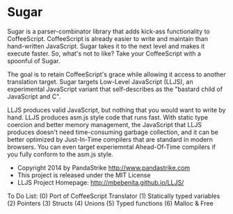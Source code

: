 Sugar
=====
Sugar is a parser-combinator library that adds kick-ass functionality to CoffeeScript.
CoffeeScript is already easier to write and maintain than hand-written JavaScript.
Sugar takes it to the next level and makes it execute faster.  So, what's not to like?
Take your CoffeeScript with a spoonful of Sugar.

The goal is to retain CoffeeScript's grace while allowing it access to another
translation target.  Sugar targets Low-Level JavaScript (LLJS), an experimental
JavaScript variant that self-describes as the "bastard child of JavaScript and C".

LLJS produces valid JavaScript, but nothing that you would want to write by
hand.  LLJS produces asm.js style code that runs fast.  With static type coercion
and better memory management, the JavaScript that LLJS produces doesn't need
time-consuming garbage collection, and it can be better optimized by Just-In-Time
compilers that are standard in modern browsers.  You can even target experiemntal
Ahead-Of-Time compilers if you fully conform to the asm.js style.

- Copyright 2014 by PandaStrike  http://www.pandastrike.com
- This project is released under the MIT License
- LLJS Project Homepage:  http://mbebenita.github.io/LLJS/

To Do List:
(0) Port of CoffeeScript Translator
(1) Statically typed variables
(2) Pointers
(3) Structs
(4) Unions
(5) Typed functions
(6) Malloc & Free



